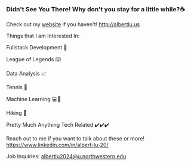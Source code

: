 ### Didn't See You There! Why don't you stay for a little while?☕

Check out my [website](https://ambitious-rock-07131e110.azurestaticapps.net/) if you haven't! http://albertlu.us



Things that I am Interested In:

Fullstack Development 🔗

League of Legends ⌨️ 

Data Analysis 📈

Tennis 🎾

Machine Learning 💻💪

Hiking 🥾

Pretty Much Anything Tech Related ✔️✔️✔️



Reach out to me if you want to talk about these or more! https://www.linkedin.com/in/albert-lu-20/

Job Inquiries: albertlu2024@u.northwestern.edu
<!--
**azlu20/azlu20** is a ✨ _special_ ✨ repository because its `README.md` (this file) appears on your GitHub profile.
Here are some ideas to get you started:

- 🔭 I’m currently working on ...
- 🌱 I’m currently learning ...
- 👯 I’m looking to collaborate on ...
- 🤔 I’m looking for help with ...
- 💬 Ask me about ...
- 📫 How to reach me: ...
- 😄 Pronouns: ...
- ⚡ Fun fact: ...
-->
